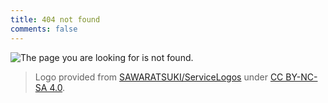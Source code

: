 ```yaml
---
title: 404 not found
comments: false
---
```


![The page you are looking for is not found.](/images/404.webp)

> Logo provided from [SAWARATSUKI/ServiceLogos](https://github.com/SAWARATSUKI/ServiceLogos) under [CC BY-NC-SA 4.0](https://creativecommons.org/licenses/by-nc-sa/4.0/deed.en).
